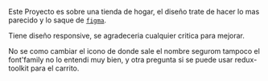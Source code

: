 Este Proyecto es sobre una tienda de hogar, el diseño trate de hacer lo mas parecido y lo saque de  [`figma`](https://www.figma.com/file/hhASU9wrxs5MacXysXnqO3/eCommerce-Website-%7C-Web-Page-Design-%7C-UI-KIT-%7C-Interior-Landing-Page-(Community)?type=design&node-id=117-336&mode=design&t=3qAyO0s5fTxZoCo2-0).

Tiene diseño responsive, se agradeceria cualquier critica para mejorar.

No se como cambiar el icono de donde sale el nombre segurom tampoco el font'family no lo entendi muy bien, y otra pregunta si se puede usar redux-toolkit para el carrito.

